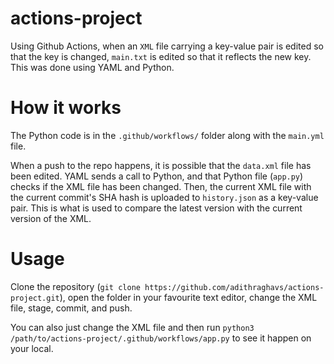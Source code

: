 # actions-project

Using Github Actions, when an `XML` file carrying a key-value pair is edited so that the key is changed, `main.txt` is edited so that it reflects the new key. This was done using YAML and Python.


# How it works
The Python code is in the `.github/workflows/` folder along with the `main.yml` file.

When a push to the repo happens, it is possible that the `data.xml` file has been edited. YAML sends a call to Python, and that Python file (`app.py`) checks if the XML file has been changed. Then, the current XML file with the current commit's SHA hash is uploaded to `history.json` as a key-value pair. This is what is used to compare the latest version with the current version of the XML.

# Usage
Clone the repository (`git clone https://github.com/adithraghavs/actions-project.git`), open the folder in your favourite text editor, change the XML file, stage, commit, and push.

You can also just change the XML file and then run `python3 /path/to/actions-project/.github/workflows/app.py` to see it happen on your local.
